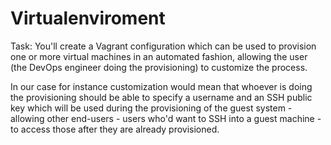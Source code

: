 # Virtualenviroment

Task:
You'll create a Vagrant configuration which can be used to provision one or more virtual machines in an automated fashion, allowing the user (the DevOps engineer doing the provisioning) to customize the process.

In our case for instance customization would mean that whoever is doing the provisioning should be able to specify a username and an SSH public key which will be used during the provisioning of the guest system - allowing other end-users - users who'd want to SSH into a guest machine - to access those after they are already provisioned.
